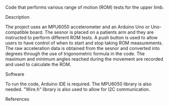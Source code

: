 Code that performs various range of motion (ROM) tests for the upper limb.

Description

The project uses an MPU6050 accelerometer and an Arduino Uno or Uno-compatible board. 
The sesnor is placed on a patients arm and they are instructed to perform different ROM tests.
A push button is used to allow users to have control of when to start and stop taking ROM measurements.
The raw acceleration data is obtained from the sesnor and converted into degrees through the use of trigonometric formula in the code.
The maximum and minimum angles reached during the movement are recorded and used to calculate the ROM.

Software

To run the code, Arduino IDE is required. The MPU6050 library is also needed. "Wire.h" library is also used to allow for I2C communication. 

References


